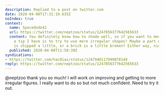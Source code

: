 ```yaml
---
description: Replied to a post on twitter.com
date: 2020-04-08T17:31:19.635Z
noIndex: true
context:
  name: Spacedodo42
  url: https://twitter.com/neptzoo/status/1247856377642565633
  content: You definitely know how to shade well, so if you want to move forwards,
    a tip I have is to try to use more irregular shapes! Maybe a part of the house
    is chipped a little, or a brick is a little broken? Either way, nice work!
  published: 2020-04-08T11:58:39Z
syndications:
- https://twitter.com/hacdias/status/1247940117999878149
reply: https://twitter.com/neptzoo/status/1247856377642565633
---
```


@neptzoo thank you so much! I will work on improving and getting to more irregular figures. I really want to do so but not much confident. Need to try it out.
